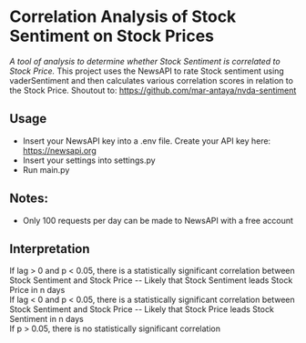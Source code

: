 # Correlation Analysis of Stock Sentiment on Stock Prices
_A tool of analysis to determine whether Stock Sentiment is correlated to Stock Price._ This project uses the NewsAPI to rate Stock sentiment using vaderSentiment and then calculates various correlation scores in relation to the Stock Price. Shoutout to: https://github.com/mar-antaya/nvda-sentiment

## Usage
- Insert your NewsAPI key into a .env file. Create your API key here: https://newsapi.org
- Insert your settings into settings.py
- Run main.py


## Notes:
- Only 100 requests per day can be made to NewsAPI with a free account 

## Interpretation
If lag > 0 and p < 0.05, there is a statistically significant correlation between Stock Sentiment and Stock Price -- Likely that Stock Sentiment leads Stock Price in n days\
If lag < 0 and p < 0.05, there is a statistically significant correlation between Stock Sentiment and Stock Price -- Likely that Stock Price leads Stock Sentiment in n days\
If p > 0.05, there is no statistically significant correlation


